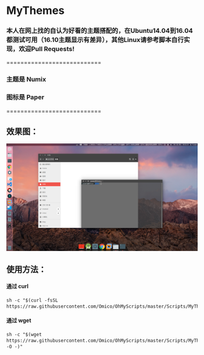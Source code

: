 # MyThemes

### 本人在网上找的自认为好看的主题搭配的，在Ubuntu14.04到16.04都测试可用（16.10主题显示有差异），其他Linux请参考脚本自行实现，欢迎Pull Requests!

===========================
### 主题是 Numix
### 图标是 Paper
===========================

## 效果图：
![](screenshot.png)

## 使用方法：

#### 通过 curl

```shell
sh -c "$(curl -fsSL https://raw.githubusercontent.com/Omico/OhMyScripts/master/Scripts/MyThemes/MyThemes.sh)"
```

#### 通过 wget

```shell
sh -c "$(wget https://raw.githubusercontent.com/Omico/OhMyScripts/master/Scripts/MyThemes/MyThemes.sh -O -)"
```

